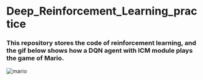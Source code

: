 # Deep_Reinforcement_Learning_practice

### This repository stores the code of reinforcement learning, and the gif below shows how a DQN agent with ICM module plays the game of Mario.


![mario](https://user-images.githubusercontent.com/58586298/184540928-9708f912-62f4-40bc-b52b-b233e2bb409f.gif)

